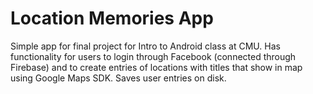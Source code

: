 # Location Memories App

Simple app for final project for Intro to Android class at CMU. Has functionality for users to login through Facebook (connected through Firebase) and to create entries of locations with titles that show in map using Google Maps SDK. Saves user entries on disk.

